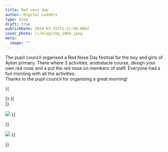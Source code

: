 ```yaml
---
title: Red nose day
author: Digital Leaders
type: blog
draft: true
publishDate: 2024-03-15T11:21:00.000Z
cover_photo: /i/blog/img_1064.jpeg
meta:
  image: ""
---
```

The pupil council organised a Red Nose Day festival for the boy and girls of Ayton primary. There where 3 activities; anobstacle course, design your own red nose and a put the red nose on members of staff. Everyone had a fun morning with all the activities. \
Thanks to the pupil council for organising a great morning!

{{<aside side="right">}}
{{<aside side="left">}}


![](/i/blog/img_1063.jpeg)
{{</aside>}}

![](/i/blog/img_1065.jpeg)
{{</aside>}}
